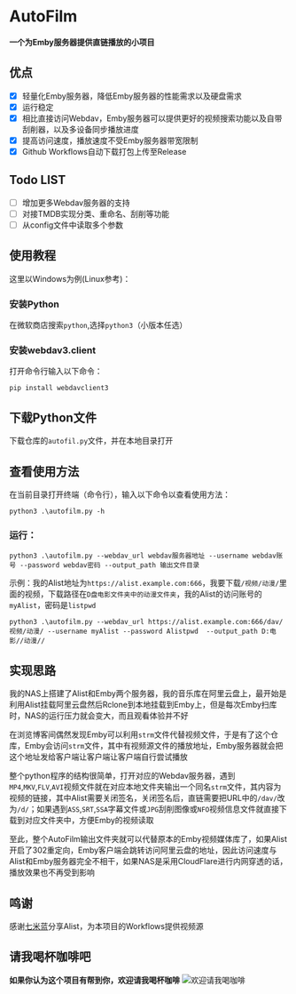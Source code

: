 # AutoFilm
**一个为Emby服务器提供直链播放的小项目**

## 优点
- [x] 轻量化Emby服务器，降低Emby服务器的性能需求以及硬盘需求
- [x] 运行稳定
- [x] 相比直接访问Webdav，Emby服务器可以提供更好的视频搜索功能以及自带刮削器，以及多设备同步播放进度
- [x] 提高访问速度，播放速度不受Emby服务器带宽限制
- [x] Github Workflows自动下载打包上传至Release

## Todo LIST
- [ ] 增加更多Webdav服务器的支持
- [ ] 对接TMDB实现分类、重命名、刮削等功能
- [ ] 从config文件中读取多个参数

## 使用教程
这里以Windows为例(Linux参考)：

### 安装Python
在微软商店搜索`python`,选择`python3`（小版本任选）

### 安装webdav3.client
打开命令行输入以下命令：
```
pip install webdavclient3
```

## 下载Python文件
下载仓库的`autofil.py`文件，并在本地目录打开

## 查看使用方法
在当前目录打开终端（命令行），输入以下命令以查看使用方法：
```
python3 .\autofilm.py -h
```

### 运行：
```
python3 .\autofilm.py --webdav_url webdav服务器地址 --username webdav账号 --password webdav密码 --output_path 输出文件目录
```
示例：我的Alist地址为`https://alist.example.com:666`，我要下载`/视频/动漫/`里面的视频，下载路径在`D盘电影文件夹中的动漫文件夹`，我的Alist的访问账号的`myAlist`，密码是`listpwd`
```
python3 .\autofilm.py --webdav_url https://alist.example.com:666/dav/视频/动漫/ --username myAlist --password Alistpwd  --output_path D:电影//动漫//
```

## 实现思路
我的NAS上搭建了Alist和Emby两个服务器，我的音乐库在阿里云盘上，最开始是利用Alist挂载阿里云盘然后Rclone到本地挂载到Emby上，但是每次Emby扫库时，NAS的运行压力就会变大，而且观看体验并不好

在浏览博客间偶然发现Emby可以利用`strm`文件代替视频文件，于是有了这个仓库，Emby会访问`strm`文件，其中有视频源文件的播放地址，Emby服务器就会把这个地址发给客户端让客户端让客户端自行尝试播放

整个python程序的结构很简单，打开对应的Webdav服务器，遇到`MP4`,`MKV`,`FLV`,`AVI`视频文件就在对应本地文件夹输出一个同名`strm`文件，其内容为视频的链接，其中Alist需要关闭签名，关闭签名后，直链需要把URL中的`/dav/`改为`/d/`；如果遇到`ASS`,`SRT`,`SSA`字幕文件或`JPG`刮削图像或`NFO`视频信息文件就直接下载到对应文件夹中，方便Emby的视频读取

至此，整个AutoFilm输出文件夹就可以代替原本的Emby视频媒体库了，如果Alist开启了302重定向，Emby客户端会跳转访问阿里云盘的地址，因此访问速度与Alist和Emby服务器完全不相干，如果NAS是采用CloudFlare进行内网穿透的话，播放效果也不再受到影响

## 鸣谢
感谢[七米蓝](https://github.com/ChirmyRam/ChirmyRam-OneDrive-Repository)分享Alist，为本项目的Workflows提供视频源

## 请我喝杯咖啡吧
**如果你认为这个项目有帮到你，欢迎请我喝杯咖啡**
![欢迎请我喝咖啡](https://img.shizu.eu.org/2023/09/1694935115/6506a84bcbaff.webp)
